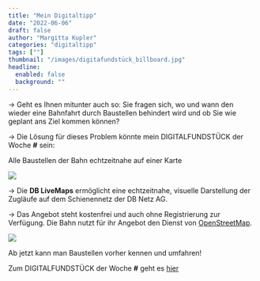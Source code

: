 ```yaml
---
title: "Mein Digitaltipp"
date: "2022-06-06"
draft: false
author: "Margitta Kupler"
categories: "digitaltipp"
tags: [""]
thumbnail: "/images/digitafundstück_billboard.jpg"
headline:
  enabled: false
  background: ""
---
```


→ Geht es Ihnen mitunter auch so: Sie fragen sich, wo und wann den wieder eine
Bahnfahrt durch Baustellen behindert wird und ob Sie wie geplant ans Ziel
kommen können?

→ Die Lösung für dieses Problem könnte mein DIGITALFUNDSTÜCK der Woche **#**
sein:

Alle Baustellen der Bahn echtzeitnahe auf einer Karte

<!--more-->

[![](/images/2022/06_digitaltipp_screenshot-2022-07-01-at-12-48-11-konzept-livemaps_produktbeschreibung-data.pdf.png)](https://db-livemaps.hafas.de/bin/query.exe/dn?L=vs_baustellen&)
 
→ Die **DB LiveMaps** ermöglicht eine echtzeitnahe, visuelle Darstellung der
Zugläufe auf dem Schienennetz der DB Netz AG.

→ Das Angebot steht kostenfrei und auch ohne Registrierung zur Verfügung. Die
Bahn nutzt für ihr Angebot den Dienst von
[OpenStreetMap](http://openstreetmap.de).

![](/images/digitafundstück_häuserwand.jpg)

Ab jetzt kann man Baustellen vorher kennen und umfahren!

Zum DIGITALFUNDSTÜCK der Woche **#** geht es [hier](https://db-livemaps.hafas.de/bin/query.exe/dn?L=vs_baustellen&)



